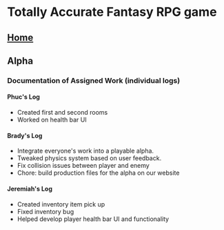 # Totally Accurate Fantasy RPG game 

## [Home](index.md)

## Alpha

### Documentation of Assigned Work (individual logs)

#### Phuc's Log 

- Created first and second rooms
- Worked on health bar UI

#### Brady's Log

- Integrate everyone's work into a playable alpha.
- Tweaked physics system based on user feedback.
- Fix collision issues between player and enemy
- Chore: build production files for the alpha on our website

#### Jeremiah's Log

- Created inventory item pick up
- Fixed inventory bug
- Helped develop player health bar UI and functionality
